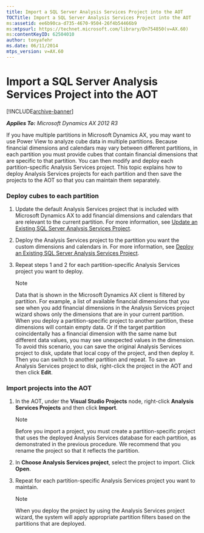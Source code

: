```yaml
---
title: Import a SQL Server Analysis Services Project into the AOT
TOCTitle: Import a SQL Server Analysis Services Project into the AOT
ms:assetid: ee6b90ca-d735-4670-9504-26f4b54466b9
ms:mtpsurl: https://technet.microsoft.com/library/Dn754850(v=AX.60)
ms:contentKeyID: 62504010
author: tonyafehr
ms.date: 06/11/2014
mtps_version: v=AX.60
---
```


# Import a SQL Server Analysis Services Project into the AOT 


[!INCLUDE[archive-banner](includes/archive-banner.md)]


_**Applies To:** Microsoft Dynamics AX 2012 R3_

If you have multiple partitions in Microsoft Dynamics AX, you may want to use Power View to analyze cube data in multiple partitions. Because financial dimensions and calendars may vary between different partitions, in each partition you must provide cubes that contain financial dimensions that are specific to that partition. You can then modify and deploy each partition-specific Analysis Services project. This topic explains how to deploy Analysis Services projects for each partition and then save the projects to the AOT so that you can maintain them separately.

### Deploy cubes to each partition

1.  Update the default Analysis Services project that is included with Microsoft Dynamics AX to add financial dimensions and calendars that are relevant to the current partition. For more information, see [Update an Existing SQL Server Analysis Services Project](how-to-update-an-existing-sql-server-analysis-services-project.md).

2.  Deploy the Analysis Services project to the partition you want the custom dimensions and calendars in. For more information, see [Deploy an Existing SQL Server Analysis Services Project](how-to-deploy-an-existing-sql-server-analysis-services-project.md).

3.  Repeat steps 1 and 2 for each partition-specific Analysis Services project you want to deploy.
    

    > [!NOTE]
    > <P>Data that is shown in the Microsoft Dynamics AX client is filtered by partition. For example, a list of available financial dimensions that you see when you add financial dimensions in the Analysis Services project wizard shows only the dimensions that are in your current partition. When you deploy a partition-specific project to another partition, these dimensions will contain empty data. Or if the target partition coincidentally has a financial dimension with the same name but different data values, you may see unexpected values in the dimension. To avoid this scenario, you can save the original Analysis Services project to disk, update that local copy of the project, and then deploy it. Then you can switch to another partition and repeat. To save an Analysis Services project to disk, right-click the project in the AOT and then click <STRONG>Edit</STRONG>.</P>



### Import projects into the AOT

1.  In the AOT, under the **Visual Studio Projects** node, right-click **Analysis Services Projects** and then click **Import**.
    

    > [!NOTE]
    > <P>Before you import a project, you must create a partition-specific project that uses the deployed Analysis Services database for each partition, as demonstrated in the previous procedure. We recommend that you rename the project so that it reflects the partition.</P>



2.  In **Choose Analysis Services project**, select the project to import. Click **Open**.

3.  Repeat for each partition-specific Analysis Services project you want to maintain.
    

    > [!NOTE]
    > <P>When you deploy the project by using the Analysis Services project wizard, the system will apply appropriate partition filters based on the partitions that are deployed.</P>


  


